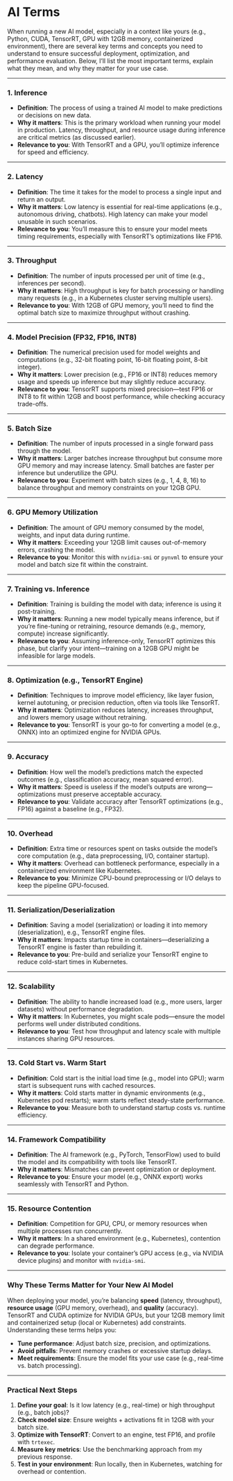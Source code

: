 # AI Terms

When running a new AI model, especially in a context like yours (e.g., Python, CUDA, TensorRT, GPU with 12GB memory, containerized environment), there are several key terms and concepts you need to understand to ensure successful deployment, optimization, and performance evaluation. Below, I’ll list the most important terms, explain what they mean, and why they matter for your use case.

---

### 1. Inference
- **Definition**: The process of using a trained AI model to make predictions or decisions on new data.
- **Why it matters**: This is the primary workload when running your model in production. Latency, throughput, and resource usage during inference are critical metrics (as discussed earlier).
- **Relevance to you**: With TensorRT and a GPU, you’ll optimize inference for speed and efficiency.

---

### 2. Latency
- **Definition**: The time it takes for the model to process a single input and return an output.
- **Why it matters**: Low latency is essential for real-time applications (e.g., autonomous driving, chatbots). High latency can make your model unusable in such scenarios.
- **Relevance to you**: You’ll measure this to ensure your model meets timing requirements, especially with TensorRT’s optimizations like FP16.

---

### 3. Throughput
- **Definition**: The number of inputs processed per unit of time (e.g., inferences per second).
- **Why it matters**: High throughput is key for batch processing or handling many requests (e.g., in a Kubernetes cluster serving multiple users).
- **Relevance to you**: With 12GB of GPU memory, you’ll need to find the optimal batch size to maximize throughput without crashing.

---

### 4. Model Precision (FP32, FP16, INT8)
- **Definition**: The numerical precision used for model weights and computations (e.g., 32-bit floating point, 16-bit floating point, 8-bit integer).
- **Why it matters**: Lower precision (e.g., FP16 or INT8) reduces memory usage and speeds up inference but may slightly reduce accuracy.
- **Relevance to you**: TensorRT supports mixed precision—test FP16 or INT8 to fit within 12GB and boost performance, while checking accuracy trade-offs.

---

### 5. Batch Size
- **Definition**: The number of inputs processed in a single forward pass through the model.
- **Why it matters**: Larger batches increase throughput but consume more GPU memory and may increase latency. Small batches are faster per inference but underutilize the GPU.
- **Relevance to you**: Experiment with batch sizes (e.g., 1, 4, 8, 16) to balance throughput and memory constraints on your 12GB GPU.

---

### 6. GPU Memory Utilization
- **Definition**: The amount of GPU memory consumed by the model, weights, and input data during runtime.
- **Why it matters**: Exceeding your 12GB limit causes out-of-memory errors, crashing the model.
- **Relevance to you**: Monitor this with `nvidia-smi` or `pynvml` to ensure your model and batch size fit within the constraint.

---

### 7. Training vs. Inference
- **Definition**: Training is building the model with data; inference is using it post-training.
- **Why it matters**: Running a new model typically means inference, but if you’re fine-tuning or retraining, resource demands (e.g., memory, compute) increase significantly.
- **Relevance to you**: Assuming inference-only, TensorRT optimizes this phase, but clarify your intent—training on a 12GB GPU might be infeasible for large models.

---

### 8. Optimization (e.g., TensorRT Engine)
- **Definition**: Techniques to improve model efficiency, like layer fusion, kernel autotuning, or precision reduction, often via tools like TensorRT.
- **Why it matters**: Optimization reduces latency, increases throughput, and lowers memory usage without retraining.
- **Relevance to you**: TensorRT is your go-to for converting a model (e.g., ONNX) into an optimized engine for NVIDIA GPUs.

---

### 9. Accuracy
- **Definition**: How well the model’s predictions match the expected outcomes (e.g., classification accuracy, mean squared error).
- **Why it matters**: Speed is useless if the model’s outputs are wrong—optimizations must preserve acceptable accuracy.
- **Relevance to you**: Validate accuracy after TensorRT optimizations (e.g., FP16) against a baseline (e.g., FP32).

---

### 10. Overhead
- **Definition**: Extra time or resources spent on tasks outside the model’s core computation (e.g., data preprocessing, I/O, container startup).
- **Why it matters**: Overhead can bottleneck performance, especially in a containerized environment like Kubernetes.
- **Relevance to you**: Minimize CPU-bound preprocessing or I/O delays to keep the pipeline GPU-focused.

---

### 11. Serialization/Deserialization
- **Definition**: Saving a model (serialization) or loading it into memory (deserialization), e.g., TensorRT engine files.
- **Why it matters**: Impacts startup time in containers—deserializing a TensorRT engine is faster than rebuilding it.
- **Relevance to you**: Pre-build and serialize your TensorRT engine to reduce cold-start times in Kubernetes.

---

### 12. Scalability
- **Definition**: The ability to handle increased load (e.g., more users, larger datasets) without performance degradation.
- **Why it matters**: In Kubernetes, you might scale pods—ensure the model performs well under distributed conditions.
- **Relevance to you**: Test how throughput and latency scale with multiple instances sharing GPU resources.

---

### 13. Cold Start vs. Warm Start
- **Definition**: Cold start is the initial load time (e.g., model into GPU); warm start is subsequent runs with cached resources.
- **Why it matters**: Cold starts matter in dynamic environments (e.g., Kubernetes pod restarts); warm starts reflect steady-state performance.
- **Relevance to you**: Measure both to understand startup costs vs. runtime efficiency.

---

### 14. Framework Compatibility
- **Definition**: The AI framework (e.g., PyTorch, TensorFlow) used to build the model and its compatibility with tools like TensorRT.
- **Why it matters**: Mismatches can prevent optimization or deployment.
- **Relevance to you**: Ensure your model (e.g., ONNX export) works seamlessly with TensorRT and Python.

---

### 15. Resource Contention
- **Definition**: Competition for GPU, CPU, or memory resources when multiple processes run concurrently.
- **Why it matters**: In a shared environment (e.g., Kubernetes), contention can degrade performance.
- **Relevance to you**: Isolate your container’s GPU access (e.g., via NVIDIA device plugins) and monitor with `nvidia-smi`.

---

### Why These Terms Matter for Your New AI Model
When deploying your model, you’re balancing **speed** (latency, throughput), **resource usage** (GPU memory, overhead), and **quality** (accuracy). TensorRT and CUDA optimize for NVIDIA GPUs, but your 12GB memory limit and containerized setup (local or Kubernetes) add constraints. Understanding these terms helps you:
- **Tune performance**: Adjust batch size, precision, and optimizations.
- **Avoid pitfalls**: Prevent memory crashes or excessive startup delays.
- **Meet requirements**: Ensure the model fits your use case (e.g., real-time vs. batch processing).

---

### Practical Next Steps
1. **Define your goal**: Is it low latency (e.g., real-time) or high throughput (e.g., batch jobs)?
2. **Check model size**: Ensure weights + activations fit in 12GB with your batch size.
3. **Optimize with TensorRT**: Convert to an engine, test FP16, and profile with `trtexec`.
4. **Measure key metrics**: Use the benchmarking approach from my previous response.
5. **Test in your environment**: Run locally, then in Kubernetes, watching for overhead or contention.
